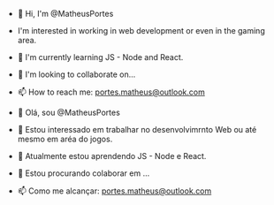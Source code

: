 - 👋 Hi, I'm @MatheusPortes
- I'm interested in working in web development or even in the gaming area.
- 🌱 I'm currently learning JS - Node and React.
- 💞️ I'm looking to collaborate on...
- 📫 How to reach me: portes.matheus@outlook.com

- 👋 Olá, sou @MatheusPortes
- 👀 Estou interessado em trabalhar no desenvolvimrnto Web ou até mesmo em aréa do jogos.
- 🌱 Atualmente estou aprendendo JS - Node e React.
- 💞️ Estou procurando colaborar em ...
- 📫 Como me alcançar: portes.matheus@outlook.com

<!---
MatheusPortes/MatheusPortes is a ✨ special ✨ repository because its `README.md` (this file) appears on your GitHub profile.
You can click the Preview link to take a look at your changes.
--->
